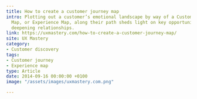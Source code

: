 ```yaml
---
title: How to create a customer journey map
intro: Plotting out a customer’s emotional landscape by way of a Customer Journey
  Map, or Experience Map, along their path sheds ­­­­light on key opportunities for
  deepening relationships.
link: https://uxmastery.com/how-to-create-a-customer-journey-map/
site: UX Mastery
category:
- Customer discovery
tags:
- Customer journey
- Experience map
type: Article
date: 2014-09-16 00:00:00 +0100
image: "/assets/images/uxmastery.com.png"

---
```

